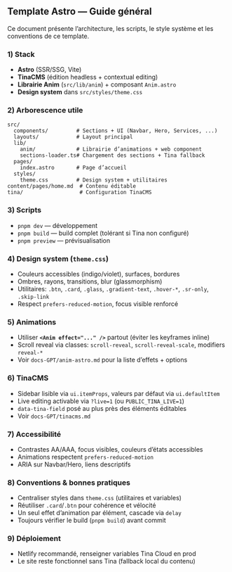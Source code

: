 ## Template Astro — Guide général

Ce document présente l’architecture, les scripts, le style système et les conventions de ce template.

### 1) Stack

- **Astro** (SSR/SSG, Vite)
- **TinaCMS** (édition headless + contextual editing)
- **Librairie Anim** (`src/lib/anim`) + composant `Anim.astro`
- **Design system** dans `src/styles/theme.css`

### 2) Arborescence utile

```
src/
  components/         # Sections + UI (Navbar, Hero, Services, ...)
  layouts/            # Layout principal
  lib/
    anim/             # Librairie d’animations + web component
    sections-loader.ts# Chargement des sections + Tina fallback
  pages/
    index.astro       # Page d’accueil
  styles/
    theme.css         # Design system + utilitaires
content/pages/home.md  # Contenu éditable
tina/                  # Configuration TinaCMS
```

### 3) Scripts

- `pnpm dev` — développement
- `pnpm build` — build complet (tolérant si Tina non configuré)
- `pnpm preview` — prévisualisation

### 4) Design system (`theme.css`)

- Couleurs accessibles (indigo/violet), surfaces, bordures
- Ombres, rayons, transitions, blur (glassmorphism)
- Utilitaires: `.btn`, `.card`, `.glass`, `.gradient-text`, `.hover-*`, `.sr-only`, `.skip-link`
- Respect `prefers-reduced-motion`, focus visible renforcé

### 5) Animations

- Utiliser **`<Anim effect="..." />`** partout (éviter les keyframes inline)
- Scroll reveal via classes: `scroll-reveal`, `scroll-reveal-scale`, modifiers `reveal-*`
- Voir `docs-GPT/anim-astro.md` pour la liste d’effets + options

### 6) TinaCMS

- Sidebar lisible via `ui.itemProps`, valeurs par défaut via `ui.defaultItem`
- Live editing activable via `?live=1` (ou `PUBLIC_TINA_LIVE=1`)
- `data-tina-field` posé au plus près des éléments éditables
- Voir `docs-GPT/tinacms.md`

### 7) Accessibilité

- Contrastes AA/AAA, focus visibles, couleurs d’états accessibles
- Animations respectent `prefers-reduced-motion`
- ARIA sur Navbar/Hero, liens descriptifs

### 8) Conventions & bonnes pratiques

- Centraliser styles dans `theme.css` (utilitaires et variables)
- Réutiliser `.card`/`.btn` pour cohérence et vélocité
- Un seul effet d’animation par élément, cascade via `delay`
- Toujours vérifier le build (`pnpm build`) avant commit

### 9) Déploiement

- Netlify recommandé, renseigner variables Tina Cloud en prod
- Le site reste fonctionnel sans Tina (fallback local du contenu)


